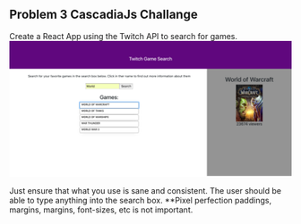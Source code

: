 ## Problem 3 CascadiaJs Challange

Create a React App using the Twitch API to search for games.
![Image of Screenshot](https://github.com/Yosolita1978/Bloc-pseudocode/blob/master/twitch/src/image/Screen%20Shot%202018-11-05%20at%208.21.33%20PM.png?raw=true)

Just ensure that what you use is sane and consistent.
The user should be able to type anything into the search box.
**Pixel perfection paddings, margins, margins, font-sizes, etc is not important.
